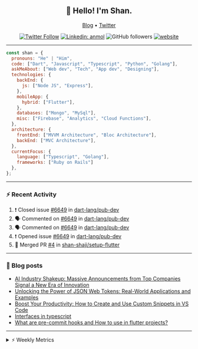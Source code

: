 <h2 align="center">👋 Hello! I'm Shan.</h2>
<p align="center">
  <a href="https://medium.com/feed/@shan-shaji">Blog</a> •
  <a href="https://twitter.com/intent/follow?screen_name=shan__shaji">Twitter</a>
</p>

<p align="center"><a href="https://twitter.com/intent/follow?screen_name=shan__shaji"><img src="https://img.shields.io/twitter/follow/shan__shaji?style=flat" alt="Twitter Follow"></a>
<a href="https://www.linkedin.com/in/shan-shaji/"><img src="https://img.shields.io/badge/shan-shaji?style=flat-square&amp;logo=Linkedin&amp;logoColor=white&amp;link=https://www.linkedin.com/in/shan-shaji/" alt="Linkedin: anmol"></a>
<img src="https://img.shields.io/github/followers/shan-shaji?label=Follow&amp;style=social" alt="GitHub followers">
<a href="http://shan-shaji.github.io/"><img src="https://img.shields.io/badge/Website-46a2f1.svg?&amp;style=flat-square&amp;logo=Google-Chrome&amp;logoColor=white&amp;link=http://shan-shaji.github.io/" alt="website"></a></p>

<hr>

```javascript
const shan = {
  pronouns: "He" | "Him",
  code: ["Dart", "Javascript", "Typescript", "Python", "Golang"],
  askMeAbout: ["Web dev", "Tech", "App dev", "Designing"],
  technologies: {
    backEnd: {
      js: ["Node JS", "Express"],
    },
    mobileApp: {
      hybrid: ["Flutter"],
    },
    databases: ["Mongo", "MySql"],
    misc: ["Firebase", "Analytics", "Cloud Functions"],
  },
  architecture: {
    frontEnd: ["MVVM Architecture", "Bloc Architecture"],
    backEnd: ["MVC Architecture"],
  },
  currentFocus: {
    language: ["Typescript", "Golang"],
    frameworks: ["Ruby on Rails"]
  },
};
```

---

### ⚡ Recent Activity

<!--START_SECTION:activity-->
1. ❗️ Closed issue [#6649](https://github.com/dart-lang/pub-dev/issues/6649) in [dart-lang/pub-dev](https://github.com/dart-lang/pub-dev)
2. 🗣 Commented on [#6649](https://github.com/dart-lang/pub-dev/issues/6649) in [dart-lang/pub-dev](https://github.com/dart-lang/pub-dev)
3. 🗣 Commented on [#6649](https://github.com/dart-lang/pub-dev/issues/6649) in [dart-lang/pub-dev](https://github.com/dart-lang/pub-dev)
4. ❗️ Opened issue [#6649](https://github.com/dart-lang/pub-dev/issues/6649) in [dart-lang/pub-dev](https://github.com/dart-lang/pub-dev)
5. 🎉 Merged PR [#4](https://github.com/shan-shaji/setup-flutter/pull/4) in [shan-shaji/setup-flutter](https://github.com/shan-shaji/setup-flutter)
<!--END_SECTION:activity-->

---

### 📕 Blog posts

<!-- BLOG-POST-LIST:START -->
- [AI Industry Shakeup: Massive Announcements from Top Companies Signal a New Era of Innovation](https://dev.to/shanshaji/ai-industry-shakeup-massive-announcements-from-top-companies-signal-a-new-era-of-innovation-pj7)
- [Unlocking the Power of JSON Web Tokens: Real-World Applications and Examples](https://dev.to/shanshaji/unlocking-the-power-of-json-web-tokens-real-world-applications-and-examples-1m30)
- [Boost Your Productivity: How to Create and Use Custom Snippets in VS Code](https://dev.to/shanshaji/boost-your-productivity-how-to-create-and-use-custom-snippets-in-vs-code-5bbo)
- [Interfaces in typescript](https://dev.to/shanshaji/interfaces-in-typescript-55f8)
- [What are pre-commit hooks and How to use in flutter projects?](https://dev.to/shanshaji/what-are-pre-commit-hooks-and-how-to-use-in-flutter-projects-4c0m)
<!-- BLOG-POST-LIST:END -->

<hr>
<details>
    <summary>⚡ Weekly Metrics</summary>
    <p>
    
<!--START_SECTION:waka-->
![Code Time](http://img.shields.io/badge/Code%20Time-2%2C067%20hrs%2057%20mins-blue)

![Profile Views](http://img.shields.io/badge/Profile%20Views-10-blue)

**🐱 My GitHub Data** 

> 📦 ? Used in GitHub's Storage 
 > 
> 🏆 313 Contributions in the Year 2023
 > 
> 💼 Opted to Hire
 > 
> 📜 134 Public Repositories 
 > 
> 🔑 0 Private Repositories 
 > 
**I'm a Night 🦉** 

```text
🌞 Morning                4222 commits        ███░░░░░░░░░░░░░░░░░░░░░░   11.09 % 
🌆 Daytime                10248 commits       ███████░░░░░░░░░░░░░░░░░░   26.91 % 
🌃 Evening                17627 commits       ████████████░░░░░░░░░░░░░   46.29 % 
🌙 Night                  5982 commits        ████░░░░░░░░░░░░░░░░░░░░░   15.71 % 
```
📅 **I'm Most Productive on Thursday** 

```text
Monday                   5357 commits        ████░░░░░░░░░░░░░░░░░░░░░   14.07 % 
Tuesday                  6064 commits        ████░░░░░░░░░░░░░░░░░░░░░   15.92 % 
Wednesday                4774 commits        ███░░░░░░░░░░░░░░░░░░░░░░   12.54 % 
Thursday                 8130 commits        █████░░░░░░░░░░░░░░░░░░░░   21.35 % 
Friday                   6524 commits        ████░░░░░░░░░░░░░░░░░░░░░   17.13 % 
Saturday                 3532 commits        ██░░░░░░░░░░░░░░░░░░░░░░░   09.28 % 
Sunday                   3698 commits        ██░░░░░░░░░░░░░░░░░░░░░░░   09.71 % 
```


📊 **This Week I Spent My Time On** 

```text
🕑︎ Time Zone: Asia/Kolkata

💬 Programming Languages: 
Dart                     32 hrs 27 mins      ████████████████░░░░░░░░░   65.75 % 
TypeScript               6 hrs 41 mins       ███░░░░░░░░░░░░░░░░░░░░░░   13.56 % 
Other                    4 hrs 19 mins       ██░░░░░░░░░░░░░░░░░░░░░░░   08.78 % 
Markdown                 1 hr 18 mins        █░░░░░░░░░░░░░░░░░░░░░░░░   02.65 % 
Bash                     1 hr 16 mins        █░░░░░░░░░░░░░░░░░░░░░░░░   02.60 % 

🔥 Editors: 
Android Studio           34 hrs 29 mins      █████████████████░░░░░░░░   69.87 % 
VS Code                  14 hrs 52 mins      ████████░░░░░░░░░░░░░░░░░   30.13 % 

🐱‍💻 Projects: 
turbo-flutter            26 hrs 24 mins      █████████████░░░░░░░░░░░░   53.49 % 
dial_contacts            6 hrs 45 mins       ███░░░░░░░░░░░░░░░░░░░░░░   13.70 % 
homeday                  5 hrs 2 mins        ███░░░░░░░░░░░░░░░░░░░░░░   10.20 % 
setup-flutter            4 hrs 55 mins       ██░░░░░░░░░░░░░░░░░░░░░░░   09.98 % 
turbo                    2 hrs 35 mins       █░░░░░░░░░░░░░░░░░░░░░░░░   05.26 % 

💻 Operating System: 
Mac                      48 hrs 12 mins      ████████████████████████░   97.65 % 
Linux                    1 hr 9 mins         █░░░░░░░░░░░░░░░░░░░░░░░░   02.35 % 
```

**I Mostly Code in Dart** 

```text
Dart                     53 repos            ███████████░░░░░░░░░░░░░░   45.69 % 
Python                   5 repos             █░░░░░░░░░░░░░░░░░░░░░░░░   04.31 % 
Ruby                     3 repos             █░░░░░░░░░░░░░░░░░░░░░░░░   02.59 % 
Go                       3 repos             █░░░░░░░░░░░░░░░░░░░░░░░░   02.59 % 
Shell                    1 repo              ░░░░░░░░░░░░░░░░░░░░░░░░░   00.86 % 
```




 Last Updated on 15/05/2023 18:48:31 UTC
<!--END_SECTION:waka-->

</p>
 </details>
